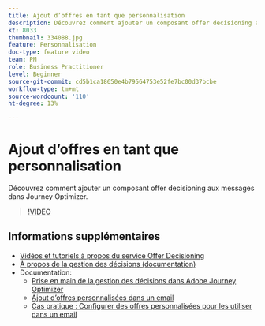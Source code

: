 ```yaml
---
title: Ajout d’offres en tant que personnalisation
description: Découvrez comment ajouter un composant offer decisioning aux messages dans Journey Optimizer.
kt: 8033
thumbnail: 334088.jpg
feature: Personnalisation
doc-type: feature video
team: PM
role: Business Practitioner
level: Beginner
source-git-commit: cd5b1ca18650e4b79564753e52fe7bc00d37bcbe
workflow-type: tm+mt
source-wordcount: '110'
ht-degree: 13%

---
```



# Ajout d’offres en tant que personnalisation

Découvrez comment ajouter un composant offer decisioning aux messages dans Journey Optimizer.

>[!VIDEO](https://video.tv.adobe.com/v/334088?quality=12)

## Informations supplémentaires

* [Vidéos et tutoriels à propos du service Offer Decisioning](https://experienceleague.adobe.com/docs/offer-decisioning-learn/tutorials/overview.html?lang=fr)
* [À propos de la gestion des décisions (documentation)](https://experienceleague.adobe.com/docs/journey-optimizer/using/offer-decisioniong/get-started/starting-offer-decisioning.html)
* Documentation:
   * [Prise en main de la gestion des décisions dans Adobe Journey Optimizer](https://experienceleague.adobe.com/docs/journey-optimizer/using/offer-decisioniong/get-started/starting-offer-decisioning.html)
   * [Ajout d’offres personnalisées dans un email](https://experienceleague.adobe.com/docs/journey-optimizer/using/create-messages/deliver-personalized-offers.html)
   * [Cas pratique : Configurer des offres personnalisées pour les utiliser dans un email](https://experienceleague.adobe.com/docs/journey-optimizer/using/offer-decisioniong/offers-e2e.html)
